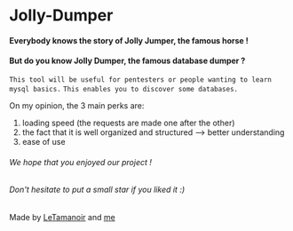 # Jolly-Dumper

#### Everybody knows the story of Jolly Jumper, the famous horse !

#### But do you know Jolly Dumper, the famous database dumper ? 

```This tool will be useful for pentesters or people wanting to learn mysql basics.```
```This enables you to discover some databases.```

On my opinion, the 3 main perks are:
1. loading speed (the requests are made one after the other)
2. the fact that it is well organized and structured --> better understanding
3. ease of use

###### We hope that you enjoyed our project !
###### Don't hesitate to put a small star if you liked it :)

Made by [LeTamanoir](https://github.com/LeTamanoir "LeTamanoir") and [me](https://github.com/Arvialo "Arvialo")
